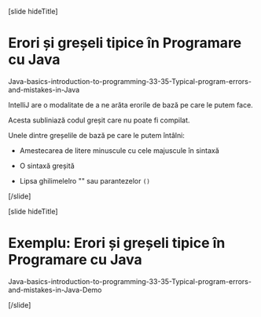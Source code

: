 [slide hideTitle]
# Erori și greșeli tipice în Programare cu Java

Java-basics-introduction-to-programming-33-35-Typical-program-errors-and-mistakes-in-Java

IntelliJ are o modalitate de a ne arăta erorile de bază pe care le putem face.

Acesta subliniază codul greșit care nu poate fi compilat.

Unele dintre greșelile de bază pe care le putem întâlni:

- Amestecarea de litere minuscule cu cele majuscule în sintaxă

- O sintaxă greșită

- Lipsa ghilimelelro  "" sau parantezelor `()`


[/slide]

[slide hideTitle]
# Exemplu: Erori și greșeli tipice în Programare cu Java

Java-basics-introduction-to-programming-33-35-Typical-program-errors-and-mistakes-in-Java-Demo

[/slide]

